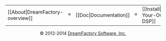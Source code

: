 <div align="center">
<table border=0 cellspacing=2 cellpadding=4><tr><td>[[About|DreamFactory-overview]]</td><td valign=absmiddle>&ordm;</td><td>[[Doc|Documentation]]</td><td valign=text>&ordm;</td><td>[[Install|Getting-Your-Own-DSP]]</td><td valign=middle>&ordm;</td><td>[[Community|platform-and-community]]</td></tr></table>
</div>

<p align="center">
&copy; 2012-2014 <a href="https://www.dreamfactory.com/" target="_blank">DreamFactory Software, Inc.</a>
</p>

[dfcom]: https://www.dreamfactory.com/  "DreamFactory.com"